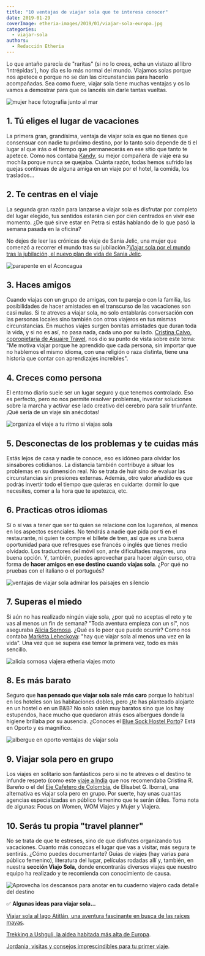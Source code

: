 ```yaml
---
title: "10 ventajas de viajar sola que te interesa conocer"
date: 2019-01-29
coverImage: etheria-images/2019/01/viajar-sola-europa.jpg
categories: 
  - viajar-sola
authors: 
  - Redacción Etheria
---
```


Lo que antaño parecía de "raritas" (si no lo crees, echa un vistazo al libro 
'Intrépidas'), hoy día es lo más normal del mundo. Viajamos solas porque nos apetece o 
porque no se dan las circunstancias para hacerlo acompañadas. Sea como fuere, viajar 
sola tiene muchas ventajas y os lo vamos a demostrar para que os lancéis sin darle 
tantas vueltas. 

![mujer hace fotografia junto al mar](etheria-images/2019/01/viajar-sola-playa-1024x651.jpg "Si eres amante de la fotografía, llevas la mejor compañera entre las manos.")

## 1\. Tú eliges el lugar de vacaciones

La primera gran, grandísima, ventaja de viajar sola es que no tienes que consensuar con 
nadie tu próximo destino, por lo tanto solo depende de ti el lugar al que irás o el 
tiempo que permanecerás en ese sitio que tanto te apetece. Como nos contaba [Kandy](http://etheriamagazine.com/2018/11/19/kandy-la-abuela-mochilera-mujer-etheria/), 
su mejor compañera de viaje era su mochila porque nunca se quejaba. Cuánta razón, todas 
hemos sufrido las quejas continuas de alguna amiga en un viaje por el hotel, la comida, 
los traslados... 

## 2\. Te centras en el viaje

La segunda gran razón para lanzarse a viajar sola es disfrutar por completo del lugar 
elegido, tus sentidos estarán cien por cien centrados en vivir ese momento. ¿De qué 
sirve estar en Petra si estás hablando de lo que pasó la semana pasada en la oficina? 

No dejes de leer las crónicas de viaje de Sania Jelic, una mujer que comenzó a recorrer 
el mundo tras su jubilación.?[Viajar sola por el mundo tras la jubilación, el nuevo plan 
de vida de Sania 
Jelic](https://etheriamagazine.com/2022/12/13/sania-jelic-viajar-sola-mas-65/). 

![parapente en el Aconcagua](etheria-images/2023/02/sania-vuelo-mendoza.jpg "Sania con su compañera preparadas para el vuelo. Carretera de ascenso al Cristo Redentor de los Andes. © SJ")

## 3\. Haces amigos

Cuando viajas con un grupo de amigas, con tu pareja o con la familia, las posibilidades 
de hacer amistades en el transcurso de las vacaciones son casi nulas. Si te atreves a 
viajar sola, no solo entablarás conversación con las personas locales sino también con 
otros viajeros en tus mismas circunstancias. En muchos viajes surgen bonitas amistades 
que duran toda la vida, y si no es así, no pasa nada, cada uno por su lado. [Cristina 
Calvo, copropietaria de Asuaire 
Travel](http://etheriamagazine.com/2019/01/07/cristina-calvo-de-asuaire-travel/), nos 
dio su punto de vista sobre este tema: "Me motiva viajar porque he aprendido que cada 
persona, sin importar que no hablemos el mismo idioma, con una religión o raza distinta, 
tiene una historia que contar con aprendizajes increíbles". 

## 4\. Creces como persona

El entorno diario suele ser un lugar seguro y que tenemos controlado. Eso es perfecto, 
pero no nos permite resolver problemas, inventar soluciones sobre la marcha y activar 
ese lado creativo del cerebro para salir triunfante. ¡Qué sería de un viaje sin 
anécdotas! 

![organiza el viaje a tu ritmo si viajas sola](etheria-images/2019/01/etheria-magazine-1024x682.jpg "Organiza el viaje a tu ritmo.")

## 5\. Desconectas de los problemas y te cuidas más

Estás lejos de casa y nadie te conoce, eso es idóneo para olvidar los sinsabores 
cotidianos. La distancia también contribuye a situar los problemas en su dimensión real. 
No se trata de huir sino de evaluar las circunstancias sin presiones externas. Además, 
otro valor añadido es que podrás invertir todo el tiempo que quieras en cuidarte: dormir 
lo que necesites, comer a la hora que te apetezca, etc. 

## 6\. Practicas otros idiomas

Sí o sí vas a tener que ser tú quien se relacione con los lugareños, al menos en los 
aspectos esenciales. No tendrás a nadie que pida por ti en el restaurante, ni quien te 
compre el billete de tren, así que es una buena oportunidad para que refresques ese 
francés o inglés que tienes medio olvidado. Los traductores del móvil son, ante 
dificultades mayores, una buena opción. Y, también, puedes aprovechar para hacer algún 
curso, otra forma de **hacer amigos en ese destino cuando viajas sola**. ¿Por qué no 
pruebas con el italiano o el portugués? 

![ventajas de viajar sola admirar los paisajes en silencio](etheria-images/2019/01/viajar-sola-etheria-1024x682.jpg "Descubre el placer del silencio.")

## 7\. Superas el miedo

Si aún no has realizado ningún viaje sola, ¿por qué no aceptas el reto y te vas al menos 
un fin de semana? "Toda aventura empieza con un sí", nos aseguraba [Alicia 
Sornosa](http://etheriamagazine.com/2018/09/24/alicia-sornosa/). ¿Qué es lo peor que 
puede ocurrir? Como nos contaba [Markéta 
Leheckova](http://etheriamagazine.com/2018/12/03/marketa-leheckova-de-czechtourism-es-una-mujer-etheria/): 
"hay que viajar sola al menos una vez en la vida". Una vez que se supera ese temor la 
primera vez, todo es más sencillo. 

![alicia sornosa viajera etheria viajes moto](etheria-images/2018/09/alicia-sornosa-etiopia-Hawasa-1024x768.jpg "Alicia Sornosa en su viaje en solitario a Etiopía en moto.")

## 8\. Es más barato

Seguro que **has pensado que viajar sola sale más caro** porque lo habitual en los 
hoteles son las habitaciones dobles, pero ¿te has planteado alojarte en un hostel o en 
un B&B? No solo salen muy baratos sino que los hay estupendos, hace mucho que quedaron 
atrás esos albergues donde la higiene brillaba por su ausencia. ¿Conoces el [Blue Sock 
Hostel 
Porto](http://etheriamagazine.com/2018/10/18/bluesock-hostel-porto-un-albergue-para-todos-los-publicos/)? 
Está en Oporto y es magnífico. 

![albergue en oporto ventajas de viajar sola](etheria-images/2018/10/Blue-sock-hostel-oporto-literas.jpg "En Bluesock puedes decir compartir habitación o no hacerlo.")

## 9\. Viajar sola pero en grupo

Los viajes en solitario son fantásticos pero si no te atreves o el destino te infunde 
respeto (como este [viaje a 
India](http://etheriamagazine.com/2018/10/19/viajar-sola-o-con-amigas-a-india/) que nos 
recomendaba Cristina R. Bareño o el del [Eje Cafetero de 
Colombia](http://etheriamagazine.com/2019/01/28/viajar-sola-al-eje-cafetero-colombia/), 
de Elisabet G. Iborra), una alternativa es viajar sola pero en grupo. Por suerte, hay 
unas cuantas agencias especializadas en público femenino que te serán útiles. Toma nota 
de algunas: Focus on Women, WOM Viajes y Mujer y Viajera. 

## 10\. Serás tu propia "travel planner"

No se trata de que te estreses, sino de que disfrutes organizando tus vacaciones. Cuanto 
más conozcas el lugar que vas a visitar, más segura te sentirás. ¿Cómo puedes 
documentarte? Guías de viajes (hay varias para público femenino), literatura del lugar, 
películas rodadas allí y, también, en nuestra **sección Viajo Sola,** donde encontrarás 
diversos viajes que nuestro equipo ha realizado y te recomienda con conocimiento de 
causa. 

![Aprovecha los descansos para anotar en tu cuaderno viajero cada detalle del destino](etheria-images/2019/01/viajar-sola-organizar-1024x682.jpg "Aprovecha los descansos para anotar en tu cuaderno viajero cada detalle del destino.")

✅ **Algunas ideas para viajar sola...** 

[Viajar sola al lago Atitlán, una aventura fascinante en busca de las raíces 
mayas](https://etheriamagazine.com/2021/02/20/viajar-sola-que-ver-hacer-en-lago-atitlan-guatemala/). 

[Trekking a Ushguli, la aldea habitada más alta de 
Europa](https://etheriamagazine.com/2021/02/16/ruta-detallada-trekking-a-ushguli-georgia/). 

[Jordania, visitas y consejos imprescindibles para tu primer 
viaje](https://etheriamagazine.com/2020/12/18/jordania-visitas-imprescindibles-y-consejos-si-viajas-sola/).
